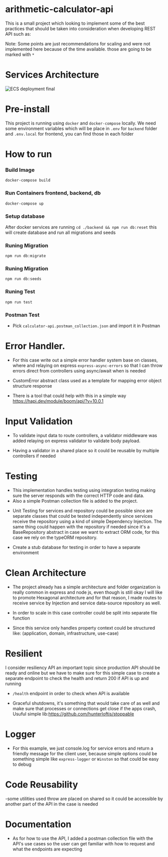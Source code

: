 # arithmetic-calculator-api

This is a small project which looking to implement some of the best practices that should be taken into consideration when developing REST API such as:

Note: Some points are just recommendations for scaling and were not implemented here because of the time available. those are going to be marked with `*`
# Services Architecture 

![ECS deployment final](https://user-images.githubusercontent.com/13880481/236306566-79f6dd9e-fe0a-453f-a3b1-dbc14be4f3c7.png)


# Pre-install

This project is running using  `docker` and `docker-compose` locally. We need some environment variables which will be place in `.env` for `backend` folder and `.env.local` for frontend, you can find those in each folder
# How to run
### Build Image
`docker-compose build`

### Run Containers frontend, backend, db
`docker-compose up`

### Setup database 
After docker services are running `cd ./backend && npm run db:reset` this will create database and run all migrations and seeds
### Runing Migration
`npm run db:migrate`

### Runing Migration
`npm run db:seeds`

### Runing Test
`npm run test`

### Postman Test
- Pick `calculator-api.postman_collection.json` and import it in Postman




# Error Handler.

- For this case write out a simple error handler system base on classes, where and relaying on express `express-async-errors` so that I can throw errors direct from controllers using async/await when is needed

- CustomError abstract class used as a template for mapping error object structure response

* There is a tool that could help with this in a simple way https://hapi.dev/module/boom/api/?v=10.0.1

# Input Validation

- To validate input data to route controllers, a validator middleware was added relaying on express validator to validate body payload.

- Having a validator in a shared place so it could be reusable by multiple controllers if needed

# Testing

- This implementation handles testing using integration testing making sure the server responds with the correct HTTP code and data.
- Also a simple Postman collection file is added to the project.

* Unit Testing for services and repository could be possible since are separate classes that could be tested independently since services receive the repository using a kind of simple Dependency Injection. The same thing could happen with the repository if needed since it's a BaseRepository abstract in case we want to extract ORM code, for this case we rely on the typeORM repository.

* Create a stub database for testing in order to have a separate environment

# Clean Architecture

- The project already has a simple architecture and folder organization is really common in express and node js, even though is still okay I will like to promote Hexagonal architecture and for that reason, I made routes to receive service by Injection and service data-source repository as well.

* In order to scale in this case controller could be split into separate file function

* Since this service only handles property context could be structured like: (application, domain, infrastructure, use-case)

# Resilient

I consider resiliency API an important topic since production API should be ready and online but we have to make sure for this simple case to create a separate endpoint to check the health and return 200 if API is up and running

- `/health` endpoint in order to check when API is available

* Graceful shutdowns, it's something that would take care of as well and make sure that processes or connections get close if the apps crash, Usuful simple lib:https://github.com/hunterloftis/stoppable

# Logger

- For this example, we just console.log for service errors and return a friendly message for the client user, because simple options could be something simple like `express-logger` or `Winston` so that could be easy to debug

# Code Reusability

-some utilities used throw are placed on shared so it could be accessible by another part of the API in the case is needed

# Documentation

- As for how to use the API, I added a postman collection file with the API's use cases so the user can get familiar with how to request and what the endpoints are expecting
